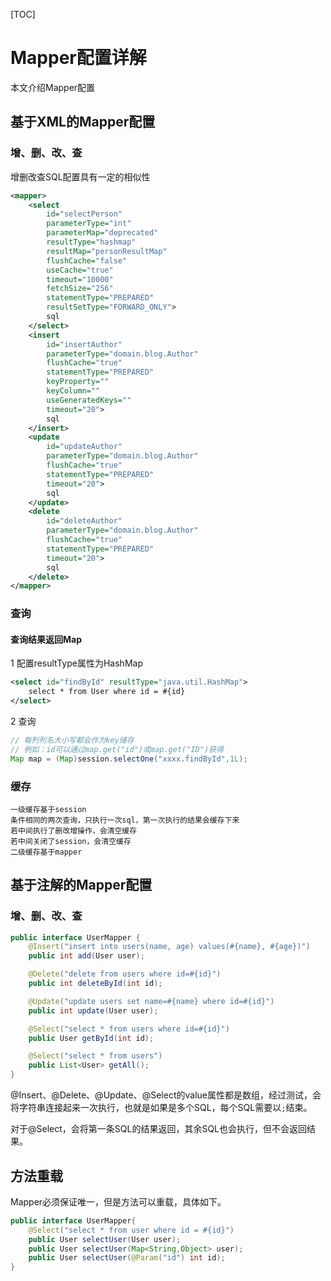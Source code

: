 [TOC]

# Mapper配置详解

本文介绍Mapper配置

## 基于XML的Mapper配置

### 增、删、改、查

增删改查SQL配置具有一定的相似性

```xml
<mapper>
	<select 
		id="selectPerson"
		parameterType="int"
		parameterMap="deprecated"
		resultType="hashmap"
		resultMap="personResultMap"
		flushCache="false"
		useCache="true"
		timeout="10000"
		fetchSize="256"
		statementType="PREPARED"
		resultSetType="FORWARD_ONLY">
		sql
	</select>	
	<insert
		id="insertAuthor"
		parameterType="domain.blog.Author"
		flushCache="true"
		statementType="PREPARED"
		keyProperty=""
		keyColumn=""
		useGeneratedKeys=""
		timeout="20">
		sql
	</insert>
	<update
		id="updateAuthor"
		parameterType="domain.blog.Author"
		flushCache="true"
		statementType="PREPARED"
		timeout="20">
		sql
	</update>
	<delete
		id="deleteAuthor"
		parameterType="domain.blog.Author"
		flushCache="true"
		statementType="PREPARED"
		timeout="20">
		sql
	</delete>
</mapper>
```
### 查询

#### 查询结果返回Map

1 配置resultType属性为HashMap

```xml
<select id="findById" resultType="java.util.HashMap">
	select * from User where id = #{id}
</select>
```

2 查询

```java
// 每列列名大小写都会作为key储存
// 例如：id可以通过map.get("id")或map.get("ID")获得
Map map = (Map)session.selectOne("xxxx.findById",1L);
```

### 缓存

	一级缓存基于session
	条件相同的两次查询，只执行一次sql，第一次执行的结果会缓存下来
	若中间执行了删改增操作，会清空缓存
	若中间关闭了session，会清空缓存
	二级缓存基于mapper

## 基于注解的Mapper配置

### 增、删、改、查

```java
public interface UserMapper {
	@Insert("insert into users(name, age) values(#{name}, #{age})")
	public int add(User user);

	@Delete("delete from users where id=#{id}")
	public int deleteById(int id);

	@Update("update users set name=#{name} where id=#{id}")
	public int update(User user);

	@Select("select * from users where id=#{id}")
	public User getById(int id);

	@Select("select * from users")
	public List<User> getAll();
}
```

@Insert、@Delete、@Update、@Select的value属性都是数组，经过测试，会将字符串连接起来一次执行，也就是如果是多个SQL，每个SQL需要以`;`结束。

对于@Select，会将第一条SQL的结果返回，其余SQL也会执行，但不会返回结果。

## 方法重载

Mapper必须保证唯一，但是方法可以重载，具体如下。

```java
public interface UserMapper{
    @Select("select * from user where id = #{id}")
	public User selectUser(User user);
	public User selectUser(Map<String,Object> user);
	public User selectUser(@Param("id") int id);
}
```